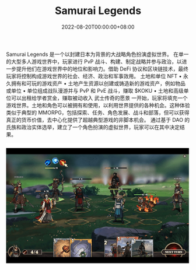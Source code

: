﻿---
title: "Samurai Legends"
description: "打造自己的武士，打造最强军队!"
date: 2022-08-20T00:00:00+08:00
lastmod: 2022-08-20T00:00:00+08:00
draft: false
authors: ["boogArno"]
featuredImage: "samurai-legends.png"
tags: ["NFT Games","Samurai Legends"]
categories: ["nfts"]
nfts: ["NFT Games"]
blockchain: "BSC"
website: "https://samurairising.app/"
twitter: "https://twitter.com/samuraiverse"
discord: "https://discord.com/invite/Eg2DVrzktN"
telegram: "https://t.me/samurailegends"
github: ""
youtube: ""
twitch: ""
facebook: "https://www.facebook.com/samuraiverse"
instagram: "https://www.instagram.com/samurai_verse/"
reddit: "https://www.reddit.com/r/SamuraiLegends"
medium: "https://medium.com/samurailegends"
steam: ""
gitbook: ""
googleplay: ""
appstore: ""
status: "Live"
weight: 
lightgallery: true
toc: true
pinned: false
recommend: false
recommend1: false
---
Samurai Legends 是一个以封建日本为背景的大战略角色扮演虚拟世界。
在单一的大型多人游戏世界中，玩家进行 PvP 战斗、构建、制定战略并参与政治，以进一步提升他们在游戏世界中的地位和影响力。借助 DeFi 协议和区块链技术，最终玩家将控制构成游戏世界的社会、经济、政治和军事效用。
土地和单位 NFT
• 永久拥有和可玩的游戏资产 • 土地产生资源以创建或铸造新的游戏资产，例如物品或单位 • 单位组成战队漫游并与 PvP 和 PvE 战斗，赚取 $KOKU • 土地和高级单位可以出租给学者赏金，赚取被动收入
武士传奇的愿景
一开始，玩家将填充一个游戏世界。土地和角色可以被拥有和使用，以利用世界提供的各种机会。这种体验类似于典型的 MMORPG，包括探索、任务、角色发展、战斗和部落，但可以获得真正的货币价值，去中心化提供了超越典型游戏的非脚本机会。
通过基于 DAO 的氏族和政治实体选举，建立了一个角色扮演的虚拟世界，玩家可以在其中决定结果。

![samurailegends-dapp-games-bsc-image1_40b7df3eddfc0219f8ad28126ec939ac](samurailegends-dapp-games-bsc-image1_40b7df3eddfc0219f8ad28126ec939ac.png)
